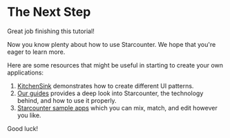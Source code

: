 # The Next Step

Great job finishing this tutorial!

Now you know plenty about how to use Starcounter. We hope that you're eager to learn more.

Here are some resources that might be useful in starting to create your own applications:

1. <a href="https://github.com/StarcounterSamples/KitchenSink">KitchenSink</a> demonstrates how to create different UI patterns.
2. <a href="/guides/guides.html">Our guides</a> provides a deep look into Starcounter, the technology behind, and how to use it properly.
3. <a href="http://starcounter.io/sample-apps/">Starcounter sample apps</a> which you can mix, match, and edit however you like.

Good luck!
